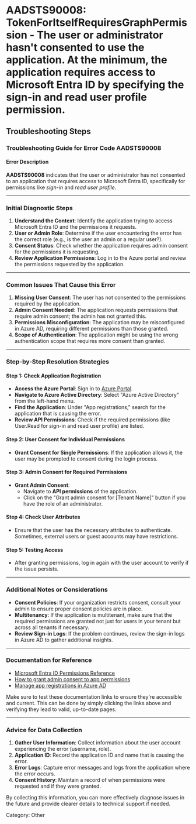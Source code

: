 # AADSTS90008: TokenForItselfRequiresGraphPermission - The user or administrator hasn't consented to use the application. At the minimum, the application requires access to Microsoft Entra ID by specifying the sign-in and read user profile permission.


## Troubleshooting Steps
### Troubleshooting Guide for Error Code AADSTS90008

#### Error Description
**AADSTS90008** indicates that the user or administrator has not consented to an application that requires access to Microsoft Entra ID, specifically for permissions like *sign-in* and *read user profile*.

---

### Initial Diagnostic Steps
1. **Understand the Context**: Identify the application trying to access Microsoft Entra ID and the permissions it requests.
2. **User or Admin Role**: Determine if the user encountering the error has the correct role (e.g., is the user an admin or a regular user?).
3. **Consent Status**: Check whether the application requires admin consent for the permissions it is requesting.
4. **Review Application Permissions**: Log in to the Azure portal and review the permissions requested by the application.

---

### Common Issues That Cause this Error
1. **Missing User Consent**: The user has not consented to the permissions required by the application.
2. **Admin Consent Needed**: The application requests permissions that require admin consent; the admin has not granted this.
3. **Permissions Misconfiguration**: The application may be misconfigured in Azure AD, requiring different permissions than those granted.
4. **Scope of Authentication**: The application might be using the wrong authentication scope that requires more consent than granted.

---

### Step-by-Step Resolution Strategies

#### Step 1: Check Application Registration
- **Access the Azure Portal**: Sign in to [Azure Portal](https://portal.azure.com).
- **Navigate to Azure Active Directory**: Select "Azure Active Directory" from the left-hand menu.
- **Find the Application**: Under "App registrations," search for the application that is causing the error.
- **Review API Permissions**: Check if the required permissions (like User.Read for sign-in and read user profile) are listed.

#### Step 2: User Consent for Individual Permissions
- **Grant Consent for Single Permissions**: If the application allows it, the user may be prompted to consent during the login process.
  
#### Step 3: Admin Consent for Required Permissions
- **Grant Admin Consent**:
  - Navigate to **API permissions** of the application.
  - Click on the "Grant admin consent for [Tenant Name]" button if you have the role of an administrator.

#### Step 4: Check User Attributes
- Ensure that the user has the necessary attributes to authenticate. Sometimes, external users or guest accounts may have restrictions.

#### Step 5: Testing Access
- After granting permissions, log in again with the user account to verify if the issue persists.

---

### Additional Notes or Considerations
- **Consent Policies**: If your organization restricts consent, consult your admin to ensure proper consent policies are in place.
- **Multitenancy**: If the application is multitenant, make sure that the required permissions are granted not just for users in your tenant but across all tenants if necessary.
- **Review Sign-in Logs**: If the problem continues, review the sign-in logs in Azure AD to gather additional insights.

---

### Documentation for Reference
- [Microsoft Entra ID Permissions Reference](https://learn.microsoft.com/en-us/graph/permissions-reference)
- [How to grant admin consent to app permissions](https://learn.microsoft.com/en-us/azure/active-directory/develop/v2-admin-consent)
- [Manage app registrations in Azure AD](https://learn.microsoft.com/en-us/azure/active-directory/develop/quickstart-register-app)

Make sure to test these documentation links to ensure they're accessible and current. This can be done by simply clicking the links above and verifying they lead to valid, up-to-date pages.

---

### Advice for Data Collection
1. **Gather User Information**: Collect information about the user account experiencing the error (username, role).
2. **Application ID**: Record the application ID and name that is causing the error.
3. **Error Logs**: Capture error messages and logs from the application where the error occurs.
4. **Consent History**: Maintain a record of when permissions were requested and if they were granted.

By collecting this information, you can more effectively diagnose issues in the future and provide clearer details to technical support if needed.

Category: Other